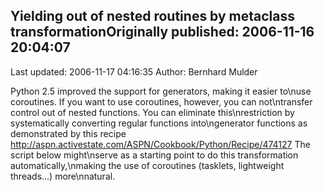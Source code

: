 ## Yielding out of nested routines by metaclass transformationOriginally published: 2006-11-16 20:04:07 
Last updated: 2006-11-17 04:16:35 
Author: Bernhard Mulder 
 
Python 2.5 improved the support for generators, making it easier to\nuse coroutines. If you want to use coroutines, however, you can not\ntransfer control out of nested functions. You can eliminate this\nrestriction by systematically converting regular functions into\ngenerator functions as demonstrated by this recipe http://aspn.activestate.com/ASPN/Cookbook/Python/Recipe/474127 The script below might\nserve as a starting point to do this transformation automatically,\nmaking the use of coroutines (tasklets, lightweight threads...) more\nnatural.